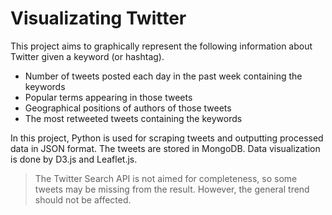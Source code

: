 # Visualizating Twitter

This project aims to graphically represent the following information about Twitter given a keyword (or hashtag).

  - Number of tweets posted each day in the past week containing the keywords
  - Popular terms appearing in those tweets
  - Geographical positions of authors of those tweets
  - The most retweeted tweets containing the keywords

In this project, Python is used for scraping tweets and outputting processed data in JSON format. The tweets are stored in MongoDB. Data visualization is done by D3.js and Leaflet.js.

> The Twitter Search API is not aimed for completeness, so some tweets may be missing from the result. However, the general trend should not be affected.
